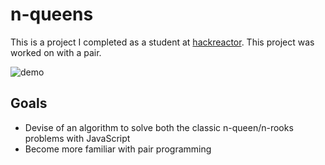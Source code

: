# n-queens
This is a project I completed as a student at [hackreactor](http://hackreactor.com). This project was worked on with a pair.

![demo](https://gfycat.com/defiantripeantarcticgiantpetrel.gif)

## Goals
- Devise of an algorithm to solve both the classic n-queen/n-rooks problems with JavaScript
- Become more familiar with pair programming

